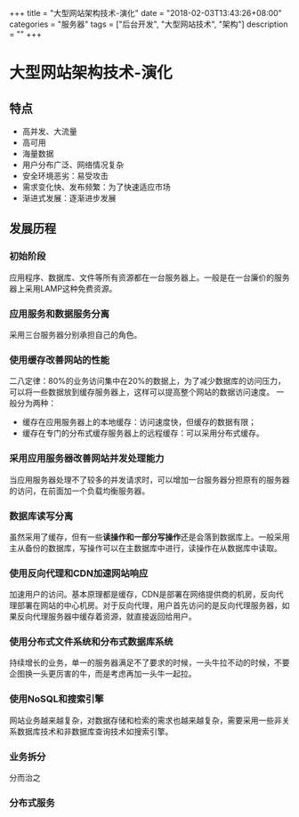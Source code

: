 +++
title = "大型网站架构技术-演化"
date = "2018-02-03T13:43:26+08:00"
categories = "服务器"
tags = ["后台开发", "大型网站技术", "架构"]
description = ""
+++

<!--more-->
# 大型网站架构技术-演化
## 特点
* 高并发、大流量
* 高可用
* 海量数据
* 用户分布广泛、网络情况复杂
* 安全环境恶劣：易受攻击
* 需求变化快、发布频繁：为了快速适应市场
* 渐进式发展：逐渐进步发展

## 发展历程
### 初始阶段
应用程序、数据库、文件等所有资源都在一台服务器上。一般是在一台廉价的服务器上采用LAMP这种免费资源。
### 应用服务和数据服务分离
采用三台服务器分别承担自己的角色。
### 使用缓存改善网站的性能
二八定律：80%的业务访问集中在20%的数据上，为了减少数据库的访问压力，可以将一些数据放到缓存服务器上，这样可以提高整个网站的数据访问速度。
一般分为两种：
* 缓存在应用服务器上的本地缓存：访问速度快，但缓存的数据有限；
* 缓存在专门的分布式缓存服务器上的远程缓存：可以采用分布式缓存。
### 采用应用服务器改善网站并发处理能力
当应用服务器处理不了较多的并发请求时，可以增加一台服务器分担原有的服务器的访问，在前面加一个负载均衡服务器。
### 数据库读写分离
虽然采用了缓存，但有一些**读操作和一部分写操作**还是会落到数据库上。一般采用主从备份的数据库，写操作可以在主数据库中进行，读操作在从数据库中读取。
### 使用反向代理和CDN加速网站响应
加速用户的访问。基本原理都是缓存，CDN是部署在网络提供商的机房，反向代理部署在网站的中心机房。对于反向代理，用户首先访问的是反向代理服务器，如果反向代理服务器中缓存着资源，就直接返回给用户。
### 使用分布式文件系统和分布式数据库系统
持续增长的业务，单一的服务器满足不了要求的时候，一头牛拉不动的时候，不要企图换一头更厉害的牛，而是考虑再加一头牛一起拉。
### 使用NoSQL和搜索引擎
网站业务越来越复杂，对数据存储和检索的需求也越来越复杂，需要采用一些非关系数据库技术和非数据库查询技术如搜索引擎。
### 业务拆分
分而治之
### 分布式服务

